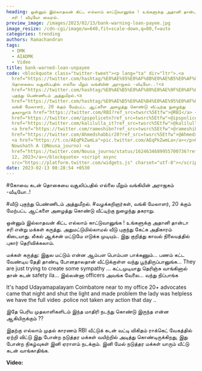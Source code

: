 ```yaml
---
heading: ஒன்னும் இல்லாதவன் கிட்ட எல்லாம் காட்டுவானுங்க ! உங்களுக்கு அதானி தான்டா
  சரி ! வீடியோ வைரல்.
preview_image: /images/2023/02/13/bank-warning-loan-payee.jpg
image_resize: /cdn-cgi/image/w=640,fit=scale-down,q=80,f=auto
categories: trending
authors: Ramachandran
tags:
  - DMK
  - AIADMK
  - Video
title: bank-warned-loan-unpayee
code: <blockquote class="twitter-tweet"><p lang="ta" dir="ltr">.<a
  href="https://twitter.com/hashtag/%E0%AE%95%E0%AF%8B%E0%AE%B5%E0%AF%88?src=hash&amp;ref_src=twsrc%5Etfw">#கோவை</a><br>கடன்
  தொகையை வசூலிப்பதில் எல்லை மீறும் வங்கியின் அராஜகம் -வீடியோ..!<a
  href="https://twitter.com/hashtag/%E0%AE%B5%E0%AF%80%E0%AE%9F%E0%AF%81?src=hash&amp;ref_src=twsrc%5Etfw">#வீடு</a>
  புகுந்து பெண்ணிடம் அத்துமீறல்.<a
  href="https://twitter.com/hashtag/%E0%AE%B5%E0%AE%B4%E0%AE%95%E0%AF%8D%E0%AE%95%E0%AE%B1%E0%AE%BF%E0%AE%9E%E0%AE%B0%E0%AF%8D%E0%AE%95%E0%AE%B3%E0%AF%8D?src=hash&amp;ref_src=twsrc%5Etfw">#வழக்கறிஞர்கள்</a>,
  வங்கி மேலாளர், 20 க்கும் மேற்பட்ட ஆட்களை அழைத்து கொண்டு வீட்டிற்கு நுழைந்து
  தகராறு<a href="https://twitter.com/RBI?ref_src=twsrc%5Etfw">@RBI</a> <a
  href="https://twitter.com/ipspolicetn?ref_src=twsrc%5Etfw">@ipspolicetn</a> <a
  href="https://twitter.com/kalilulla_it?ref_src=twsrc%5Etfw">@kalilulla_it</a>
  <a href="https://twitter.com/rameshibn?ref_src=twsrc%5Etfw">@rameshibn</a> <a
  href="https://twitter.com/Ahmedshabbir20?ref_src=twsrc%5Etfw">@Ahmedshabbir20</a>
  <a href="https://t.co/AEqPkZwmLa">pic.twitter.com/AEqPkZwmLa</a></p>&mdash;
  Nowshath A (@Nousa_journo) <a
  href="https://twitter.com/Nousa_journo/status/1624634689955700736?ref_src=twsrc%5Etfw">February
  12, 2023</a></blockquote> <script async
  src="https://platform.twitter.com/widgets.js" charset="utf-8"></script>
date: 2023-02-13 08:28:54 +0530
---
```



\#கோவை
கடன் தொகையை வசூலிப்பதில் எல்லை மீறும் வங்கியின் அராஜகம் -வீடியோ..!

\#வீடு புகுந்து பெண்ணிடம் அத்துமீறல்.
#வழக்கறிஞர்கள், வங்கி மேலாளர், 20 க்கும் மேற்பட்ட ஆட்களை அழைத்து கொண்டு வீட்டிற்கு நுழைந்து தகராறு.

ஒன்னும் இல்லாதவன் கிட்ட எல்லாம் காட்டுவானுங்க ! உங்களுக்கு அதானி தான்டா சரி என்று மக்கள் கருத்து. அதுமட்டுமில்லாமல் வீடு புகுந்து கேட்க அதிகாரம் கிடையாது. லீகல் ஆக்சன் மட்டுமே எடுக்க முடியும்.. இது குறித்து காவல் நிலையத்தில் புகார் தெரிவிக்கலாம்.

மக்கள் கருத்து:
இதுல மட்டும் என்ன ஆம்பள பொம்பள பாக்கணும்... பணம் கட்ட வேண்டிய தேதி தாண்டி போனதாலதான்  வீட்டுக்குள்ள வந்து பூந்திருப்பானுங்க... They are just trying to create some sympathy ... கட்டமுடியாது தெரிஞ்சு வாங்கினால் தான் கடன் safety ila... இல்லன்னா officers அவங்க வேலை... வந்து நிப்பாங்க

It's hapd Udayamapalayam Coimbatore near to my office 20+ advocates came that night and shut the light and made problem the lady was helpless  we have the full video .police not taken any action that day ..

இதே பெரிய முதலாளிகளிடம் இந்த மாதிரி நடந்து கொண்டு இருந்த என்ன ஆகியிருக்கும் ??

இதற்கு எல்லாம் முதல் காரணம் RBI வீட்டுக் கடன் வட்டி விகிதம் ராக்கெட் வேகத்தில் ஏற்றி விட்டு இது போன்ற நடுத்தர மக்கள் வயிற்றில் அடித்து கொண்டிருக்கிறது, இது போன்ற நிகழ்வுகள் இனி ஏராளம் நடக்கும். இனி மேல் நடுத்தர மக்கள் யாரும் வீட்டு கடன் வாங்காதிங்க.

**Video:**